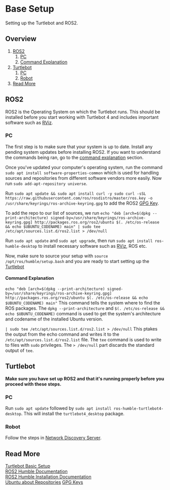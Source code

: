 # Base Setup
Setting up the Turtlebot and ROS2.
## Overview
1. [ROS2](#ros2)
    1. [PC](#pc)
    2. [Command Explanation](#command-explanation)
2. [Turtlebot](#turtlebot)
    1. [PC](#pc-1)
    2. [Robot](#robot)
3. [Read More](#read-more)

## ROS2
ROS2 is the Operating System on which the Turtlebot runs. This should be installed before you start working with Turtlebot 4 and includes important software such as [RViz](/Documentation/TurtleBot4/Software/RViz/RViz.md). 

### PC
The first step is to make sure that your system is up to date. Install any pending system updates before installing ROS2. If you want to understand the commands being ran, go to the [command explanation](#command-explanation) section. 

Once you've updated your computer's operating system, run the command `sudo apt install software-properties-common` which is used for handling sources and repositories from different software vendors more easily. Now run `sudo add-apt-repository universe`. 

Run `sudo apt update && sudo apt install curl -y sudo curl -sSL https://raw.githubusercontent.com/ros/rosdistro/master/ros.key -o /usr/share/keyrings/ros-archive-keyring.gpg` to add the ROS2 [GPG Key](https://www.gnupg.org/gph/en/manual/c14.html). 

To add the repo to our list of sources, we run `echo "deb [arch=$(dpkg --print-architecture) signed-by=/usr/share/keyrings/ros-archive-keyring.gpg] http://packages.ros.org/ros2/ubuntu $(. /etc/os-release && echo $UBUNTU_CODENAME) main" | sudo tee /etc/apt/sources.list.d/ros2.list > /dev/null` 

Run `sudo apt update` and `sudo apt upgrade`, then run `sudo apt install ros-humble-desktop` to install necessary software such as [RViz](/Documentation/TurtleBot4/Software/RViz/RViz.md), ROS etc.

Now, make sure to source your setup with `source /opt/ros/humble/setup.bash` and you are ready to start setting up the [Turtlebot](#turtlebot)

#### Command Explanation

`echo "deb [arch=$(dpkg --print-architecture) signed-by=/usr/share/keyrings/ros-archive-keyring.gpg] http://packages.ros.org/ros2/ubuntu $(. /etc/os-release && echo $UBUNTU_CODENAME) main"` This command tells the system where to find the ROS packages. The `dpkg --print-architecture` and `$(. /etc/os-release && echo $UBUNTU_CODENAME)` command is used to get the system's architecture and codename of the installed Ubuntu version. 

`| sudo tee /etc/apt/sources.list.d/ros2.list > /dev/null` This ptakes the output from the echo command and writes it to the `/etc/apt/sources.list.d/ros2.list` file. The `tee` command is used to write to files with `sudo` privileges. The `> /dev/null` part discards the standard output of `tee`.

## Turtlebot
**Make sure you have set up ROS2 and that it's running properly before you proceed with these steps.** 

### PC
Run `sudo apt update` followed by `sudo apt install ros-humble-turtlebot4-desktop`. This will install the `turtlebot4_desktop` package. 

### Robot
Follow the steps in [Network Discovery Server](/Documentation/TurtleBot4/Setup/Network-Discovery-Server.md). 

## Read More
[Turtlebot Basic Setup](https://turtlebot.github.io/turtlebot4-user-manual/setup/basic.html)  
[ROS2 Humble Documentation](https://docs.ros.org/en/humble/index.html)  
[ROS2 Humble Installation Documentation](https://docs.ros.org/en/humble/Installation/Ubuntu-Install-Debians.html)  
[Ubuntu about Repositories](https://help.ubuntu.com/community/Repositories/Ubuntu)
[GPG Keys](https://www.gnupg.org/gph/en/manual/c14.html)




